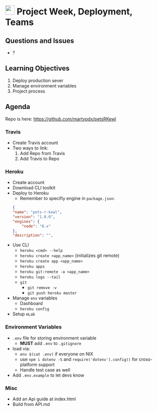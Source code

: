 <img src="https://cloud.githubusercontent.com/assets/478864/22186847/68223ce6-e0b1-11e6-8a62-0e3edc96725e.png" 
width=30> Project Week, Deployment, Teams
===

## Questions and Issues

* ?

## Learning Objectives

1. Deploy production sever
1. Manage environment variables
1. Project process

## Agenda

Repo is here: https://github.com/martypdx/petsRKewl

### Travis

* Create Travis account
* Two ways to link:
	1. Add Repo from Travis
	1. Add Travis to Repo

### Heroku

* Create account
* Download CLI toolkit
* Deploy to Heroku
	* Remember to specifiy engine in `package.json`:
	```json
	{
	"name": "pets-r-kewl",
	"version": "1.0.0",
	"engines": {
		"node": "8.x"
	},
	"description": "",
	```
* Use CLI
	* `heroku <cmd> --help`
	* `heroku create <app_name>` (initializes git remote)
	* `heroku create app <app_name>`
	* `heroku apps`
	* `heroku git:remote -a <app_name>`
	* `heroku logs --tail`
	* `git`
		* `git remove -v`
		* `git push heroku master`
* Manage `env` variables
	* Dashboard
	* `heroku config`
* Setup `mLab`

### Environment Variables

* `.env` file for storing environment variable
	* **MUST** add `.env` to `.gitignore`
* load via:
	* `env $(cat .env)` if everyone on NIX
	* use `npm i dotenv -S` and `require('dotenv').config()` for 
	cross-platform support
	* Handle test case as well
* Add `.env.example` to let devs know

### Misc

* Add an Api guide at index.html
* Build from API.md
